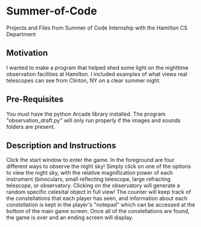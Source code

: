 # Summer-of-Code
Projects and Files from Summer of Code Internship with the Hamilton CS Department

## Motivation
I wanted to make a program that helped shed some light on the nighttime observation facilities at Hamilton. I included examples of what views real telescopes can see from Clinton, NY on a clear summer night. 

## Pre-Requisites 
You must have the python Arcade library installed. The program "observation_draft.py" will only run properly if the images and sounds folders are present. 

## Description and Instructions
Click the start window to enter the game. In the foreground are four different ways to 
observe the night sky! Simply click on one of the options to view the night sky, with the relative magnification power of each instrument (binoculars, small reflecting telescope, large refracting telescope, or observatory. Clicking on the observatory will generate a random specific celesital object in full view! The counter will keep track of the constellations that each player has seen, and information about each constellation is kept in the player's "notepad" which can be accessed at the bottom of the main game screen. Once all of the constellations are found, the game is over and an ending screen will display. 



